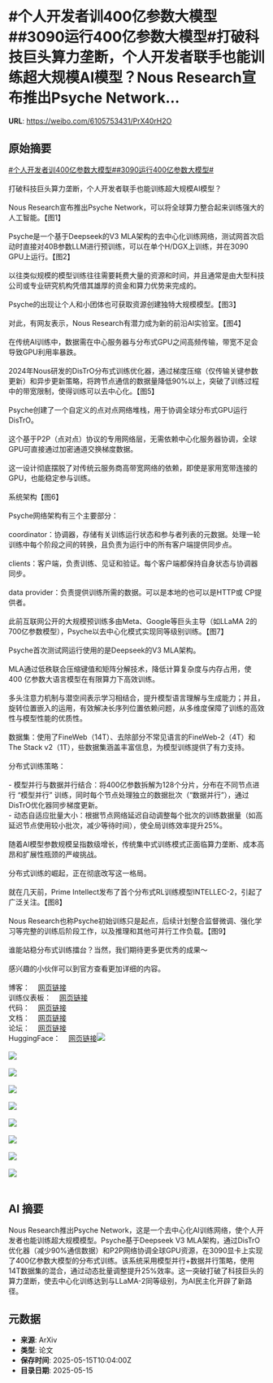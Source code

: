 # #个人开发者训400亿参数大模型##3090运行400亿参数大模型#打破科技巨头算力垄断，个人开发者联手也能训练超大规模AI模型？Nous Research宣布推出Psyche Network...

**URL**: https://weibo.com/6105753431/PrX40rH2O

## 原始摘要

<a href="https://m.weibo.cn/search?containerid=231522type%3D1%26t%3D10%26q%3D%23%E4%B8%AA%E4%BA%BA%E5%BC%80%E5%8F%91%E8%80%85%E8%AE%AD400%E4%BA%BF%E5%8F%82%E6%95%B0%E5%A4%A7%E6%A8%A1%E5%9E%8B%23&amp;extparam=%23%E4%B8%AA%E4%BA%BA%E5%BC%80%E5%8F%91%E8%80%85%E8%AE%AD400%E4%BA%BF%E5%8F%82%E6%95%B0%E5%A4%A7%E6%A8%A1%E5%9E%8B%23" data-hide=""><span class="surl-text">#个人开发者训400亿参数大模型#</span></a><a href="https://m.weibo.cn/search?containerid=231522type%3D1%26t%3D10%26q%3D%233090%E8%BF%90%E8%A1%8C400%E4%BA%BF%E5%8F%82%E6%95%B0%E5%A4%A7%E6%A8%A1%E5%9E%8B%23&amp;extparam=%233090%E8%BF%90%E8%A1%8C400%E4%BA%BF%E5%8F%82%E6%95%B0%E5%A4%A7%E6%A8%A1%E5%9E%8B%23" data-hide=""><span class="surl-text">#3090运行400亿参数大模型#</span></a><br><br>打破科技巨头算力垄断，个人开发者联手也能训练超大规模AI模型？<br><br>Nous Research宣布推出Psyche Network，可以将全球算力整合起来训练强大的人工智能。【图1】<br><br>Psyche是一个基于Deepseek的V3 MLA架构的去中心化训练网络，测试网首次启动时直接对40B参数LLM进行预训练，可以在单个H/DGX上训练，并在3090 GPU上运行。【图2】<br><br>以往类似规模的模型训练往往需要耗费大量的资源和时间，并且通常是由大型科技公司或专业研究机构凭借其雄厚的资金和算力优势来完成的。<br><br>Psyche的出现让个人和小团体也可获取资源创建独特大规模模型。【图3】<br><br>对此，有网友表示，Nous Research有潜力成为新的前沿AI实验室。【图4】<br><br>在传统AI训练中，数据需在中心服务器与分布式GPU之间高频传输，带宽不足会导致GPU利用率暴跌。<br><br>2024年Nous研发的DisTrO分布式训练优化器，通过梯度压缩（仅传输关键参数更新）和异步更新策略，将跨节点通信的数据量降低90%以上，突破了训练过程中的带宽限制，使得训练可以去中心化。【图5】<br><br>Psyche创建了一个自定义的点对点网络堆栈，用于协调全球分布式GPU运行DisTrO。<br><br>这个基于P2P（点对点）协议的专用网络层，无需依赖中心化服务器协调，全球GPU可直接通过加密通道交换梯度数据。<br><br>这一设计彻底摆脱了对传统云服务商高带宽网络的依赖，即使是家用宽带连接的GPU，也能稳定参与训练。<br><br>系统架构【图6】<br><br>Psyche网络架构有三个主要部分：<br><br>coordinator：协调器，存储有关训练运行状态和参与者列表的元数据。处理一轮训练中每个阶段之间的转换，且负责为运行中的所有客户端提供同步点。<br><br>clients：客户端，负责训练、见证和验证。每个客户端都保持自身状态与协调器同步。<br><br>data provider：负责提供训练所需的数据。可以是本地的也可以是HTTP或 CP提供者。<br><br>此前互联网公开的大规模预训练多由Meta、Google等巨头主导（如LLaMA 2的700亿参数模型），Psyche以去中心化模式实现同等级别训练。【图7】<br><br>Psyche首次测试网运行使用的是Deepseek的V3 MLA架构。<br><br>MLA通过低秩联合压缩键值和矩阵分解技术，降低计算复杂度与内存占用，使 400 亿参数大语言模型在有限算力下高效训练。<br><br>多头注意力机制与潜空间表示学习相结合，提升模型语言理解与生成能力；并且，旋转位置嵌入的运用，有效解决长序列位置依赖问题，从多维度保障了训练的高效性与模型性能的优质性。<br><br>数据集：使用了FineWeb（14T）、去除部分不常见语言的FineWeb-2（4T）和The Stack v2（1T），些数据集涵盖丰富信息，为模型训练提供了有力支持。<br><br>分布式训练策略：<br><br>- 模型并行与数据并行结合：将400亿参数拆解为128个分片，分布在不同节点进行 “模型并行” 训练，同时每个节点处理独立的数据批次（“数据并行”），通过DisTrO优化器同步梯度更新。  <br>- 动态自适应批量大小：根据节点网络延迟自动调整每个批次的训练数据量（如高延迟节点使用较小批次，减少等待时间），使全局训练效率提升25%。  <br> <br>随着AI模型参数规模呈指数级增长，传统集中式训练模式正面临算力垄断、成本高昂和扩展性瓶颈的严峻挑战。<br><br>分布式训练的崛起，正在彻底改写这一格局。<br><br>就在几天前，Prime Intellect发布了首个分布式RL训练模型INTELLEC-2，引起了广泛关注。【图8】<br><br>Nous Research也称Psyche初始训练只是起点，后续计划整合监督微调、强化学习等完整的训练后阶段工作，以及推理和其他可并行工作负载。【图9】<br><br>谁能站稳分布式训练擂台？当然，我们期待更多更优秀的成果～<br><br>感兴趣的小伙伴可以到官方查看更加详细的内容。<br><br>博客：<a href="https://weibo.cn/sinaurl?u=https%3A%2F%2Fnousresearch.com%2Fnous-psyche%2F" data-hide=""><span class="url-icon"><img style="width: 1rem;height: 1rem" src="https://h5.sinaimg.cn/upload/2015/09/25/3/timeline_card_small_web_default.png" referrerpolicy="no-referrer"></span><span class="surl-text">网页链接</span></a><br>训练仪表板：<a href="https://weibo.cn/sinaurl?u=https%3A%2F%2Fpsyche.network" data-hide=""><span class="url-icon"><img style="width: 1rem;height: 1rem" src="https://h5.sinaimg.cn/upload/2015/09/25/3/timeline_card_small_web_default.png" referrerpolicy="no-referrer"></span><span class="surl-text">网页链接</span></a><br>代码：<a href="https://weibo.cn/sinaurl?u=https%3A%2F%2Fgithub.com%2FPsycheFoundation%2Fpsyche" data-hide=""><span class="url-icon"><img style="width: 1rem;height: 1rem" src="https://h5.sinaimg.cn/upload/2015/09/25/3/timeline_card_small_web_default.png" referrerpolicy="no-referrer"></span><span class="surl-text">网页链接</span></a><br>文档：<a href="https://weibo.cn/sinaurl?u=https%3A%2F%2Fdocs.psyche.network" data-hide=""><span class="url-icon"><img style="width: 1rem;height: 1rem" src="https://h5.sinaimg.cn/upload/2015/09/25/3/timeline_card_small_web_default.png" referrerpolicy="no-referrer"></span><span class="surl-text">网页链接</span></a><br>论坛：<a href="https://weibo.cn/sinaurl?u=https%3A%2F%2Fforum.psyche.network" data-hide=""><span class="url-icon"><img style="width: 1rem;height: 1rem" src="https://h5.sinaimg.cn/upload/2015/09/25/3/timeline_card_small_web_default.png" referrerpolicy="no-referrer"></span><span class="surl-text">网页链接</span></a><br>HuggingFace：<a href="https://weibo.cn/sinaurl?u=https%3A%2F%2Fhuggingface.co%2FPsycheFoundation" data-hide=""><span class="url-icon"><img style="width: 1rem;height: 1rem" src="https://h5.sinaimg.cn/upload/2015/09/25/3/timeline_card_small_web_default.png" referrerpolicy="no-referrer"></span><span class="surl-text">网页链接</span></a><img style="" src="https://tvax3.sinaimg.cn/large/006Fd7o3gy1i1gawnvl0aj30zk0aigrc.jpg" referrerpolicy="no-referrer"><br><br><img style="" src="https://tvax1.sinaimg.cn/large/006Fd7o3gy1i1gawoap6ij30na0k0wlw.jpg" referrerpolicy="no-referrer"><br><br><img style="" src="https://tvax3.sinaimg.cn/large/006Fd7o3gy1i1gawmc85xj30zk06575n.jpg" referrerpolicy="no-referrer"><br><br><img style="" src="https://tvax2.sinaimg.cn/large/006Fd7o3gy1i1gawocexwj30zk0e3q7h.jpg" referrerpolicy="no-referrer"><br><br><img style="" src="https://tvax1.sinaimg.cn/large/006Fd7o3gy1i1gawnvi15j30zk0ae789.jpg" referrerpolicy="no-referrer"><br><br><img style="" src="https://tvax1.sinaimg.cn/large/006Fd7o3gy1i1gawnqyamj30zk0d9tct.jpg" referrerpolicy="no-referrer"><br><br><img style="" src="https://tvax1.sinaimg.cn/large/006Fd7o3gy1i1gawr01l5j30k00kbjuc.jpg" referrerpolicy="no-referrer"><br><br><img style="" src="https://tvax1.sinaimg.cn/large/006Fd7o3gy1i1gawmd3rpj30zk06575n.jpg" referrerpolicy="no-referrer"><br><br><img style="" src="https://tvax3.sinaimg.cn/large/006Fd7o3gy1i1gawo4jzcj30k00ki0z7.jpg" referrerpolicy="no-referrer"><br><br>

## AI 摘要

Nous Research推出Psyche Network，这是一个去中心化AI训练网络，使个人开发者也能训练超大规模模型。Psyche基于Deepseek V3 MLA架构，通过DisTrO优化器（减少90%通信数据）和P2P网络协调全球GPU资源，在3090显卡上实现了400亿参数大模型的分布式训练。该系统采用模型并行+数据并行策略，使用14T数据集的混合，通过动态批量调整提升25%效率。这一突破打破了科技巨头的算力垄断，使去中心化训练达到与LLaMA-2同等级别，为AI民主化开辟了新路径。

## 元数据

- **来源**: ArXiv
- **类型**: 论文
- **保存时间**: 2025-05-15T10:04:00Z
- **目录日期**: 2025-05-15
